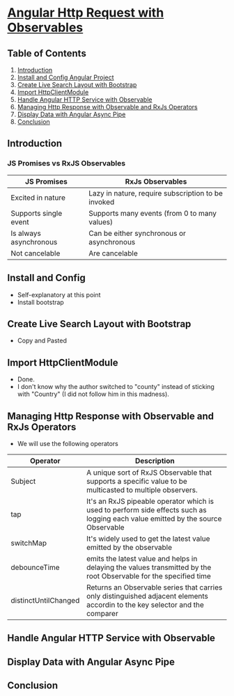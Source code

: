 # [Angular Http Request with Observables](https://www.positronx.io/handle-angular-http-requests-with-observables/)

## Table of Contents


1. [Introduction](#introduction)
2. [Install and Config Angular Project](#install-and-config)
3. [Create Live Search Layout with Bootstrap](#create-live-search-layout)
4. [Import HttpClientModule](#import-httpClientModule)
5. [Handle Angular HTTP Service with Observable](#hanle-angular-http-service-with-observable)
6. [Managing Http Response with Observable and RxJs Operators](#managing-http-responses-with-observable-and-rxjs-operators)
7. [Display Data with Angular Async Pipe](#display-data-with-angular-async-pipe)
8. [Conclusion](#conclusion)


## Introduction
### JS Promises vs RxJS Observables

|JS Promises | RxJs Observables |
| --- | --- |
| Excited in nature | Lazy in nature, require subscription to be invoked |
| Supports single event | Supports many events (from 0 to many values) |
| Is always asynchronous | Can be either synchronous or asynchronous |
| Not cancelable | Are cancelable |


## Install and Config
- Self-explanatory at this point
- Install bootstrap

## Create Live Search Layout with Bootstrap
- Copy and Pasted

## Import HttpClientModule
- Done. 
- I don't know why the author switched to "county" instead of sticking with "Country" (I did not follow him in this madness).

## Managing Http Response with Observable and RxJs Operators
- We will use the following operators

|Operator|Description
|----|----|
|Subject | A unique sort of RxJS Observable that supports a specific value to be multicasted to multiple observers.|
|tap | It's an RxJS pipeable operator which is used to perform side effects such as logging each value emitted by the source Observable |
|switchMap | It's widely used to get the latest value emitted by the observable |
|debounceTime | emits the latest value and helps in delaying the values transmitted by the root Observable for the specified time |
| distinctUntilChanged | Returns an Observable series that carries only distinguished adjacent elements accordin to the key selector and the comparer |

## Handle Angular HTTP Service with Observable

## Display Data with Angular Async Pipe

## Conclusion

